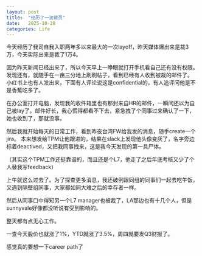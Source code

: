 ```yaml
---
layout: post
title:  "经历了一波裁员"
date:   2025-10-28
categories: Life
---
```


今天经历了我司自我入职两年多以来最大的一次layoff，昨天媒体爆出来是裁3万，今天实际出来是裁了1万4。

因为昨天新闻已经出来了，所以今天早上一睁眼就打开手机看自己还有没有权限。发现还有，就随手在一亩三分地上刷刷帖子，看到已经有人收到被裁的邮件了。
小红书上也有人发出来，下面有人评论说这是confidential的，有人追评问他是不是香蕉吃多了。

在办公室打开电脑，发现我的收件箱里也有那封来自HR的邮件，一瞬间还以为自己被lay了。邮件好长，我心慌得都看不下去，紧急拽了个同事过来确认了一下，她也收到了，那就没事。

然后我就开始每天的日常工作，看到昨夜台湾FW给我发的消息，随手create一个jira。
本来想发给TPM让他跟进的，结果在slack上发现他头像变灰了，名字旁边标着deactived，又把我同事拽来，这是我今天发现的第一具尸体。

（其实这个TPM工作还挺靠谱的，而且还是个L7，他走了之后年底考核又少了个人替我写feedback）

上午就这么过去了。为了探查更多消息，我还破例跟同组的同事们一起去吃午饭，又遇到隔壁组同事，大家都如同大难之后的幸存者一样。

然后从同事口中得知另一个L7 manager也被裁了，LA那边也有十几个人，但是sunnyvale好像都没听说有受到影响的。

整天都有点无心工作。

一查今天股价也就涨了1%，YTD就涨了3.5%，周四就要发Q3财报了。

感觉真的要想一下career path了

